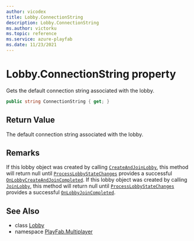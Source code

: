 ```yaml
---
author: vicodex
title: Lobby.ConnectionString
description: Lobby.ConnectionString
ms.author: victorku
ms.topic: reference
ms.service: azure-playfab
ms.date: 11/23/2021
---
```


# Lobby.ConnectionString property

Gets the default connection string associated with the lobby.

```csharp
public string ConnectionString { get; }
```

## Return Value

The default connection string associated with the lobby.

## Remarks

If this lobby object was created by calling [`CreateAndJoinLobby`](../PlayFabMultiplayer/CreateAndJoinLobby.md), this method will return null until [`ProcessLobbyStateChanges`](../PlayFabMultiplayer/ProcessLobbyStateChanges.md) provides a successful [`OnLobbyCreateAndJoinCompleted`](../PlayFabMultiplayer/OnLobbyCreateAndJoinCompleted.md). If this lobby object was created by calling [`JoinLobby`](../PlayFabMultiplayer/JoinLobby.md), this method will return null until [`ProcessLobbyStateChanges`](../PlayFabMultiplayer/ProcessLobbyStateChanges.md) provides a successful [`OnLobbyJoinCompleted`](../PlayFabMultiplayer/OnLobbyJoinCompleted.md).

## See Also

* class [Lobby](../Lobby.md)
* namespace [PlayFab.Multiplayer](../../PlayFabMultiplayerSDK.md)
